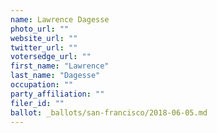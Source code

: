 ```yaml
---
name: Lawrence Dagesse
photo_url: ""
website_url: ""
twitter_url: ""
votersedge_url: ""
first_name: "Lawrence"
last_name: "Dagesse"
occupation: ""
party_affiliation: ""
filer_id: ""
ballot: _ballots/san-francisco/2018-06-05.md
---
```

